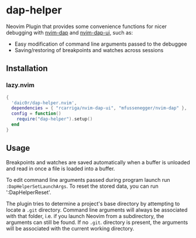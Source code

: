 # dap-helper
Neovim Plugin that provides some convenience functions for nicer debugging with [nvim-dap](https://github.com/mfussenegger/nvim-dap) and [nvim-dap-ui](https://github.com/rcarriga/nvim-dap-ui), such as:

- Easy modification of command line arguments passed to the debuggee
- Saving/restoring of breakpoints and watches across sessions

## Installation
### lazy.nvim
```lua
{
  'daic0r/dap-helper.nvim',
  dependencies = { "rcarriga/nvim-dap-ui", "mfussenegger/nvim-dap" },
  config = function()
    require("dap-helper").setup()
  end
}
```

## Usage

Breakpoints and watches are saved automatically when a buffer is unloaded and read in once a file is loaded into a buffer.

To edit command line arguments passed during program launch run `:DapHelperSetLaunchArgs`.
To reset the stored data, you can run ':DapHelperReset'.

The plugin tries to determine a project's base directory by attempting to locate a `.git` directory. Command line arguments will always be associated with that folder, i.e. if you launch Neovim from a subdirectory, the arguments can still be found. If no `.git`. directory is present, the arguments will be associated with the current working directory.
